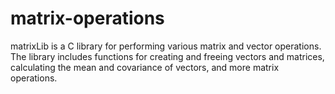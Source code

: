 # matrix-operations
matrixLib is a C library for performing various matrix and vector operations. 
The library includes functions for creating and freeing vectors and matrices, calculating the mean and covariance of vectors, and more matrix operations.
